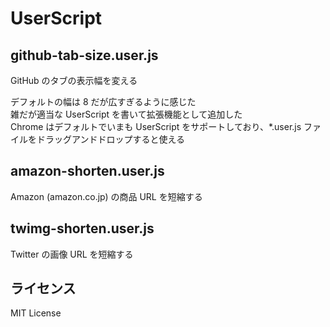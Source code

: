 # UserScript

## github-tab-size.user.js

GitHub のタブの表示幅を変える

デフォルトの幅は 8 だが広すぎるように感じた\
雑だが適当な UserScript を書いて拡張機能として追加した\
Chrome はデフォルトでいまも UserScript をサポートしており、\*.user.js ファイルをドラッグアンドドロップすると使える

## amazon-shorten.user.js

Amazon (amazon.co.jp) の商品 URL を短縮する

## twimg-shorten.user.js

Twitter の画像 URL を短縮する

## ライセンス

MIT License
